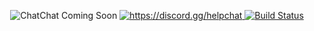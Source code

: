 <p align="center">
    <img src="https://user-images.githubusercontent.com/6916389/157998614-efa212c5-d7ed-4930-989f-203503f015f7.png" alt="ChatChat Coming Soon">
    <a href="https://discord.gg/helpchat" target="_blank">
        <img src="https://img.shields.io/discord/164280494874165248?color=697ec4&label=get%20support&logo=discord&logoColor=ffffff&style=for-the-badge" alt="https://discord.gg/helpchat">    
    </a>
    <a href="https://ci.extendedclip.com/job/chatchat/" target="_blank">
        <img src="https://img.shields.io/jenkins/build?jobUrl=https%3A%2F%2Fci.extendedclip.com%2Fjob%2Fchatchat&label=dev%20build&logo=jenkins&logoColor=ffffff&style=for-the-badge" alt="Build Status"/>
    </a>
</p>

